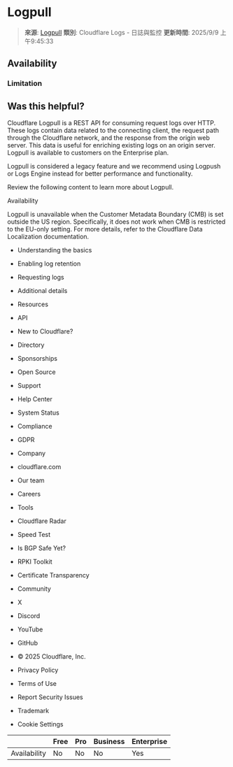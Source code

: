 # Logpull

> **來源**: [Logpull](https://developers.cloudflare.com/logs/logpull/)
> **類別**: Cloudflare Logs - 日誌與監控
> **更新時間**: 2025/9/9 上午9:45:33

## Availability

### Limitation

## Was this helpful?

Cloudflare Logpull is a REST API for consuming request logs over HTTP. These logs contain data related to the connecting client, the request path through the Cloudflare network, and the response from the origin web server. This data is useful for enriching existing logs on an origin server. Logpull is available to customers on the Enterprise plan.

Logpull is considered a legacy feature and we recommend using Logpush or Logs Engine instead for better performance and functionality.

Review the following content to learn more about Logpull.

Availability

Logpull is unavailable when the Customer Metadata Boundary (CMB) is set outside the US region. Specifically, it does not work when CMB is restricted to the EU-only setting. For more details, refer to the Cloudflare Data Localization documentation.

- Understanding the basics
- Enabling log retention
- Requesting logs
- Additional details

- Resources
- API
- New to Cloudflare?
- Directory
- Sponsorships
- Open Source

- Support
- Help Center
- System Status
- Compliance
- GDPR

- Company
- cloudflare.com
- Our team
- Careers

- Tools
- Cloudflare Radar
- Speed Test
- Is BGP Safe Yet?
- RPKI Toolkit
- Certificate Transparency

- Community
- X
- Discord
- YouTube
- GitHub

- © 2025 Cloudflare, Inc.
- Privacy Policy
- Terms of Use
- Report Security Issues
- Trademark
- Cookie Settings


|  | Free | Pro | Business | Enterprise |
|------|------|------|------|------|
| Availability | No | No | No | Yes |

